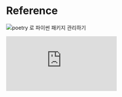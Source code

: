 # Reference

![poetry 로 파이썬 패키지 관리하기](https://www.wool-dev.com/backend-engineering/python/poetry-python-environment)

![파이썬 의존성 관리자 Poetry 사용기](https://spoqa.github.io/2019/08/09/brand-new-python-dependency-manager-poetry.html)